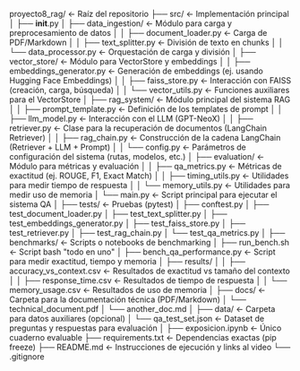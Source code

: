 proyecto8_rag/                         <- Raíz del repositorio
├── src/                               <- Implementación principal
│   ├── __init__.py
│   ├── data_ingestion/                <- Módulo para carga y preprocesamiento de datos
│   │   ├── document_loader.py         <- Carga de PDF/Markdown
│   │   ├── text_splitter.py           <- División de texto en chunks
│   │   └── data_processor.py          <- Orquestación de carga y división
│   ├── vector_store/                  <- Módulo para VectorStore y embeddings
│   │   ├── embeddings_generator.py    <- Generación de embeddings (ej. usando Hugging Face Embeddings)
│   │   ├── faiss_store.py             <- Interacción con FAISS (creación, carga, búsqueda)
│   │   └── vector_utils.py            <- Funciones auxiliares para el VectorStore
│   ├── rag_system/                    <- Módulo principal del sistema RAG
│   │   ├── prompt_template.py         <- Definición de los templates de prompt
│   │   ├── llm_model.py               <- Interacción con el LLM (GPT-NeoX)
│   │   ├── retriever.py               <- Clase para la recuperación de documentos (LangChain Retriever)
│   │   ├── rag_chain.py               <- Construcción de la cadena LangChain (Retriever + LLM + Prompt)
│   │   └── config.py                  <- Parámetros de configuración del sistema (rutas, modelos, etc.)
│   ├── evaluation/                    <- Módulo para métricas y evaluación
│   │   ├── qa_metrics.py              <- Métricas de exactitud (ej. ROUGE, F1, Exact Match)
│   │   ├── timing_utils.py            <- Utilidades para medir tiempo de respuesta
│   │   └── memory_utils.py            <- Utilidades para medir uso de memoria
│   └── main.py                        <- Script principal para ejecutar el sistema QA
│
├── tests/                             <- Pruebas (pytest)
│   ├── conftest.py
│   ├── test_document_loader.py
│   ├── test_text_splitter.py
│   ├── test_embeddings_generator.py
│   ├── test_faiss_store.py
│   ├── test_retriever.py
│   ├── test_rag_chain.py
│   └── test_qa_metrics.py
│
├── benchmarks/                        <- Scripts o notebooks de benchmarking
│   ├── run_bench.sh                   <- Script bash "todo en uno"
│   ├── bench_qa_performance.py        <- Script para medir exactitud, tiempo y memoria
│   ├── results/
│   │   ├── accuracy_vs_context.csv    <- Resultados de exactitud vs tamaño del contexto
│   │   ├── response_time.csv          <- Resultados de tiempo de respuesta
│   │   └── memory_usage.csv           <- Resultados de uso de memoria
│
├── docs/                              <- Carpeta para la documentación técnica (PDF/Markdown)
│   └── technical_document.pdf
│   └── another_doc.md
│
├── data/                              <- Carpeta para datos auxiliares (opcional)
│   └── qa_test_set.json               <- Dataset de preguntas y respuestas para evaluación
│
├── exposicion.ipynb                   <- Único cuaderno evaluable
├── requirements.txt                   <- Dependencias exactas (pip freeze)
├── README.md                          <- Instrucciones de ejecución y links al video
└── .gitignore